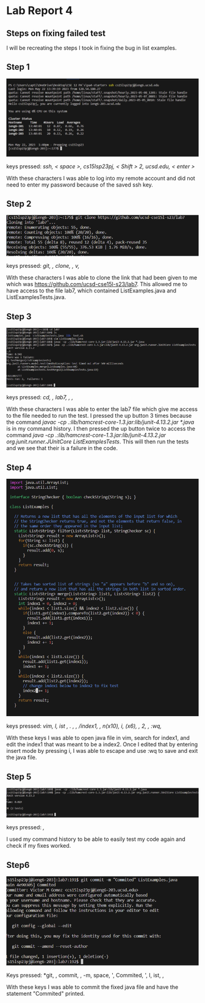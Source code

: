 # Lab Report 4
## Steps on fixing failed test
I will be recreating the steps I took in fixing the bug in list examples.
## **Step 1**
![Image](step1.png)

keys pressed: *ssh, < space >, cs15lsp23pj, < Shift > 2, ucsd.edu, < enter >* 
  
  With these characters I was able to log into my remote account and did not need to enter my password because of the saved ssh key.

## **Step 2**
![Image](step2.png)

keys pressed: *git, <space>, clone, <space>, <ctrl> v, <enter>*
  
With these characters I was able to clone the link that had been given to me which was https://github.com/ucsd-cse15l-s23/lab7. This allowed me to have access to the file lab7, which contained ListExamples.java and ListExamplesTests.java.
  
## **Step 3**
![Image](step3.png)

keys pressed: *cd, <space>, lab7, <enter>, <up><up><up><enter>, <up><up><enter>*
  
With these characters I was able to enter the lab7 file which give me access to the file needed to run the test. I pressed the up button 3 times because the   command _javac -cp .:lib/hamcrest-core-1.3.jar:lib/junit-4.13.2.jar *.java_ is in my command history. I then pressed the up button twice to access the command     *java -cp .:lib/hamcrest-core-1.3.jar:lib/junit-4.13.2.jar org.junit.runner.JUnitCore ListExamplesTests*. This will then run the tests and we see that their is a failure in the code.

## **Step 4**
![Image](step4.png)
  
keys pressed: *vim, <shift> l, ist <tab>, . , <tab><enter>, /index1, <enter>, n(x10), i, <right>(x6), <backspace>, 2, <esc>, :wq, <enter>*
  
With these keys I was able to open java file in vim, search for index1, and edit the index1 that was meant to be a index2. Once I edited that by entering insert mode by pressing i, I was able to escape and use :wq to save and exit the java file.
  
## **Step 5**
![Image](step5.png)
  
   keys pressed: *<up><up><enter>, <up><up><up><enter>*
  
  I used my command history to be able to easily test my code again and check if my fixes worked.
  
## **Step6**
![Image](step6.png)
  
  Keys pressed: *git, <space>, commit, <space>, -m, space, <Shift> ', Commited, <shift> ', <shift> l, ist, <tab>, <enter>
  
With these keys I was able to commit the fixed java file and have the statement "Commited" printed. 
  
